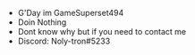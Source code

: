 - G'Day im GameSuperset494
- Doin Nothing
- Dont know why but if you need to contact me
- Discord: Noly-tron#5233
